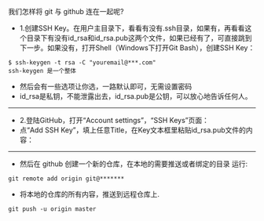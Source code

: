 我们怎样将 git 与 github 连在一起呢?
- 1.创建SSH Key。在用户主目录下，看看有没有.ssh目录，如果有，再看看这个目录下有没有id_rsa和id_rsa.pub这两个文件，如果已经有了，可直接跳到下一步。如果没有，打开Shell（Windows下打开Git Bash），创建SSH Key： 
```shell
$ ssh-keygen -t rsa -C "youremail@***.com"
ssh-keygen 是一个整体
```
- 然后会有一些选项让你选，一路默认即可，无需设置密码
- id_rsa是私钥，不能泄露出去，id_rsa.pub是公钥，可以放心地告诉任何人。
---
- 2.登陆GitHub，打开“Account settings”，“SSH Keys”页面：
- 点“Add SSH Key”，填上任意Title，在Key文本框里粘贴id_rsa.pub文件的内容：
---
- 然后在 github 创建一个新的仓库，在本地的需要推送或者绑定的目录 运行:
```git
git remote add origin git@*******
```
- 将本地的仓库的所有内容，推送到远程仓库上.
```
git push -u origin master
```

